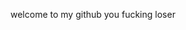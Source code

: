 welcome to my github you fucking loser

<!---
tobungle/tobungle is a ✨ special ✨ repository because its `README.md` (this file) appears on your GitHub profile.
You can click the Preview link to take a look at your changes.
--->
